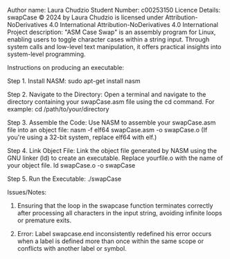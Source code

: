 Author name: Laura Chudzio
Student Number: c00253150
Licence Details: swapCase © 2024 by Laura Chudzio is licensed under Attribution-NoDerivatives 4.0 International Attribution-NoDerivatives 4.0 International
Project description: "ASM Case Swap" is an assembly program for Linux, enabling users to toggle character cases within a string input. 
Through system calls and low-level text manipulation, it offers practical insights into system-level programming.

Instructions on producing an executable:

Step 1. Install NASM:
sudo apt-get install nasm

Step 2. Navigate to the Directory:
Open a terminal and navigate to the directory containing your swapCase.asm file using the cd command. For example:
cd /path/to/your/directory

Step 3. Assemble the Code:
Use NASM to assemble your swapCase.asm file into an object file:
nasm -f elf64 swapCase.asm -o swapCase.o
(If you're using a 32-bit system, replace elf64 with elf.)

Step 4. Link Object File:
Link the object file generated by NASM using the GNU linker (ld) to create an executable. 
Replace yourfile.o with the name of your object file.
ld swapCase.o -o swapCase

Step 5. Run the Executable:
./swapCase

Issues/Notes:
1. Ensuring that the loop in the swapcase function terminates correctly after processing all characters in the input string, 
avoiding infinite loops or premature exits.

2. Error: Label swapcase.end inconsistently redefined
his error occurs when a label is defined more than once within the same scope or conflicts with another label or symbol. 
